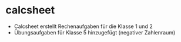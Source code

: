 # calcsheet

- Calcsheet erstellt Rechenaufgaben für die Klasse 1 und 2
- Übungsaufgaben für Klasse 5 hinzugefügt (negativer Zahlenraum)
